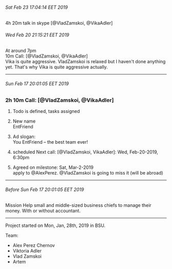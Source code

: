 

###### Sat Feb 23 17:04:14 EET 2019
4h 20m talk in skype [@VladZamskoi, @VikaAdler]  

###### Wed Feb 20 21:15:21 EET 2019
At around 7pm  
10m Call: [@VladZamskoi, @VikaAdler]  
Vika is quite aggressive. VladZamskoi is relaxed but I haven't done anything yet. That's why Vika is quite aggressive actually.  

----

###### Sun Feb 17 20:01:05 EET 2019
### 2h 10m Call: [@VladZamskoi, @VikaAdler]  

1. Todo is defined, tasks assigned  

2. New name  
EntFriend

3. Ad slogan:  
    You EntFriend – the best team ever!  

4. scheduled Next call: [@VladZamskoi, VikaAdler]: Wed, Feb-20-2019, 6:30pm  

5. Agreed on milestone: Sat, Mar-2-2019  
  apply to @AlexPerez. @VladZamskoi is going to miss it (will be abroad)  

----

###### Before Sun Feb 17 20:01:05 EET 2019

Mission
Help small and middle-sized business chiefs to manage their money. With or without accountant.  

---

Project started on Mon, Jan, 28th, 2019 in BSU.

Team:  
* Alex Perez Chernov
* Viktoria Adler
* Vlad Zamskoi
* Artem 
